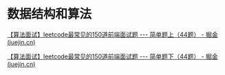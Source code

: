 # 数据结构和算法

[【算法面试】leetcode最常见的150道前端面试题 --- 简单题上（44题） - 掘金 (juejin.cn)](https://juejin.cn/post/6987320619394138148)

[【算法面试】leetcode最常见的150道前端面试题 --- 简单题下（44题） - 掘金 (juejin.cn)](https://juejin.cn/post/6989031479753834504)

